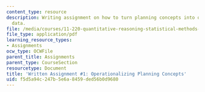 ```yaml
---
content_type: resource
description: Writing assignment on how to turn planning concepts into quantifiable
  data.
file: /media/courses/11-220-quantitative-reasoning-statistical-methods-for-planners-i-spring-2009/f5d5a94c247b5e6a8459ded56b0d9680_MIT11_220s09_assn01_QR_Written_1.pdf
file_type: application/pdf
learning_resource_types:
- Assignments
ocw_type: OCWFile
parent_title: Assignments
parent_type: CourseSection
resourcetype: Document
title: 'Written Assignment #1: Operationalizing Planning Concepts'
uid: f5d5a94c-247b-5e6a-8459-ded56b0d9680
---
```

